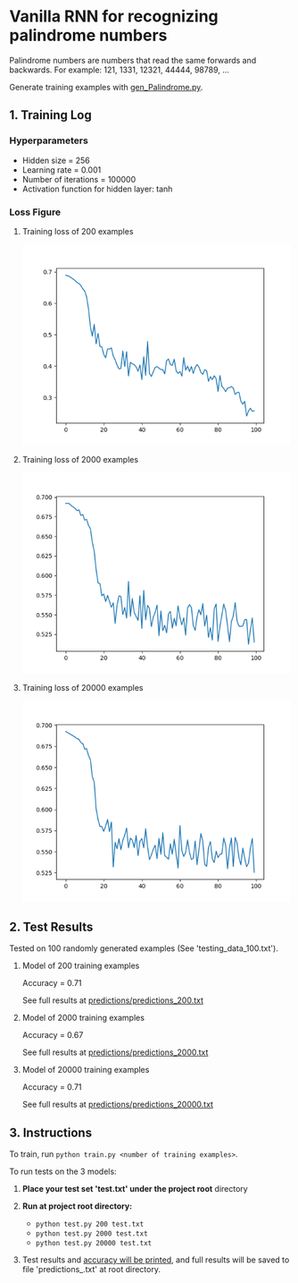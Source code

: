 # Vanilla RNN for recognizing palindrome numbers

Palindrome numbers are numbers that read the same forwards and backwards. For example: 121, 1331, 12321, 44444, 98789, ...

Generate training examples with [gen_Palindrome.py](gen_Palindrome.py).

## 1. Training Log

### Hyperparameters

- Hidden size = 256
- Learning rate = 0.001
- Number of iterations = 100000
- Activation function for hidden layer: tanh

### Loss Figure

1. Training loss  of 200 examples

   <img src="./images/examples_200.png" alt="examples_200" style="zoom:80%;" />

2. Training loss  of 2000 examples

   <img src="./images/examples_2000.png" alt="examples_2000" style="zoom:80%;" />

3. Training loss  of 20000 examples

   <img src="./images/examples_20000.png" alt="examples_20000" style="zoom:80%;" />

## 2. Test Results

Tested on 100 randomly generated examples (See 'testing_data_100.txt').

1. Model of 200 training examples

   Accuracy = 0.71

   See full results at [predictions/predictions_200.txt](predictions/predictions_200.txt)

2. Model of 2000 training examples

   Accuracy = 0.67

   See full results at [predictions/predictions_2000.txt](predictions/predictions_2000.txt)

3. Model of 20000 training examples

   Accuracy = 0.71

   See full results at [predictions/predictions_20000.txt](predictions/predictions_20000.txt)

## 3. Instructions

To train, run `python train.py <number of training examples>`.

To run tests on the 3 models:

1. **Place your test set 'test.txt' under the project root** directory

2. **Run at project root directory:**
   - `python test.py 200 test.txt`
   - `python test.py 2000 test.txt`
   - `python test.py 20000 test.txt`
3. Test results and <u>accuracy will be printed</u>, and full results will be saved to file 'predictions_<numberofexamples>.txt' at root directory.
